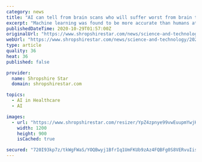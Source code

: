```yaml
---
category: news
title: "AI can tell from brain scans who will suffer worst from brain tumour – study"
excerpt: "Machine learning was found to be more accurate than humans at assessing which patients would respond better to certain treatments."
publishedDateTime: 2020-10-29T01:57:00Z
originalUrl: "https://www.shropshirestar.com/news/science-and-technology/2020/10/29/ai-can-tell-from-brain-scans-who-will-suffer-worst-from-brain-tumour-study/"
webUrl: "https://www.shropshirestar.com/news/science-and-technology/2020/10/29/ai-can-tell-from-brain-scans-who-will-suffer-worst-from-brain-tumour-study/"
type: article
quality: 36
heat: 36
published: false

provider:
  name: Shropshire Star
  domain: shropshirestar.com

topics:
  - AI in Healthcare
  - AI

images:
  - url: "https://www.shropshirestar.com/resizer/YpZ4zpnye99vwEuupmYwjK4WDdU=/1200x0/cloudfront-us-east-1.images.arcpublishing.com/mna/MRST3WMIFNCBPOT2JZ32JMDO3Q.jpg"
    width: 1200
    height: 900
    isCached: true

secured: "720I93kp7z/tkWgFWaS/YOQBwyj1BfrIq1UmFKUb9zAz4FQBFg0S8VERvuIisvENqaCwqDVApaOC5ZhMp+1jQ/gQgrMLYMDAJXcwKZXpLaZCJoqrTdEARB88Qrfpl8kzmCKYgV7Xc63TjfqjDpfDpXDCzAraTinIWTyytb+tXYpv6dd7Je35rVot0HCYrQ+FH1DeER8LyYvzLLVAJ+c8Hk7bzkYKO7vCh/dYeylvLWtfL3AZdXU90A53onvRqddxCfrxvfLCe9yL2Mf81ayy+j0j1Qb5z3A1+CQsb/HSSHIffFmKTR6wcn2XTo20PA1KRTwoVVyKb7FYrlf/etLOjmg4+WetqRBLfo5V7ngkyos=;EQIwAlYIraJHj/X9xRi43A=="
---
```


